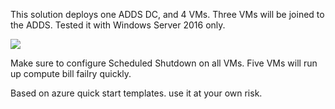 ﻿
This solution deploys one ADDS DC, and 4 VMs. Three VMs will be joined to the ADDS. Tested it with Windows Server 2016 only.



<a href="https://portal.azure.com/#create/Microsoft.Template/uri/https%3A%2F%2Fraw.githubusercontent.com%2Fdmitriilezine%2FAD-Lab%2Fmaster%2FADLab%2FADLab%2Fazuredeploy.json" target="_blank">
    <img src="http://azuredeploy.net/deploybutton.png"/>
</a>


Make sure to configure Scheduled Shutdown on all VMs. Five VMs will run up compute bill failry quickly.

Based on azure quick start templates. use it at your own risk.